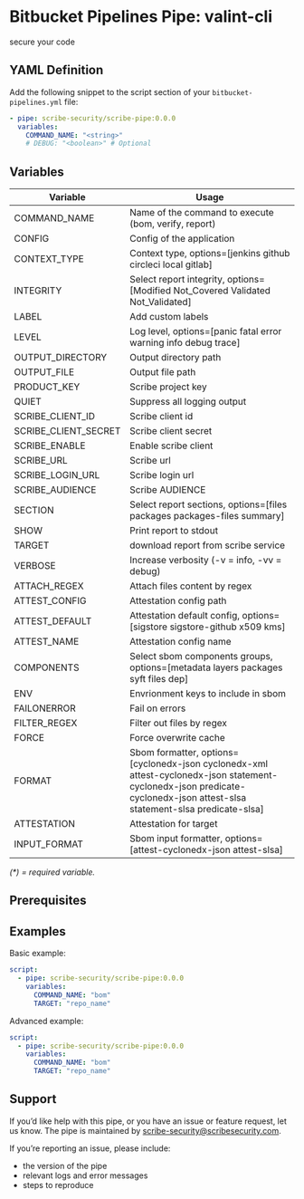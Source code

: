 # Bitbucket Pipelines Pipe: valint-cli

secure your code

## YAML Definition

Add the following snippet to the script section of your `bitbucket-pipelines.yml` file:

```yaml
- pipe: scribe-security/scribe-pipe:0.0.0
  variables:
    COMMAND_NAME: "<string>"
    # DEBUG: "<boolean>" # Optional
```
## Variables

| Variable              | Usage                                                       |
| --------------------- | ----------------------------------------------------------- |
| COMMAND_NAME | Name of the command to execute (bom, verify, report) |
| CONFIG | Config of the application |
| CONTEXT_TYPE | Context type, options=[jenkins github circleci local gitlab] |
| INTEGRITY | Select report integrity, options=[Modified Not_Covered Validated Not_Validated] |
| LABEL |  Add custom labels |
| LEVEL | Log level, options=[panic fatal error warning info debug trace] |
| OUTPUT_DIRECTORY | Output directory path |
| OUTPUT_FILE | Output file path |
| PRODUCT_KEY | Scribe project key |
| QUIET |  Suppress all logging output |
| SCRIBE_CLIENT_ID | Scribe client id |
| SCRIBE_CLIENT_SECRET |  Scribe client secret |
| SCRIBE_ENABLE |  Enable scribe client |
| SCRIBE_URL |  Scribe url |
| SCRIBE_LOGIN_URL |  Scribe login url |
| SCRIBE_AUDIENCE |  Scribe AUDIENCE |
| SECTION | Select report sections, options=[files packages packages-files summary] |
| SHOW | Print report to stdout |
| TARGET |  download report from scribe service |
| VERBOSE | Increase verbosity (-v = info, -vv = debug) |
| ATTACH_REGEX | Attach files content by regex |
| ATTEST_CONFIG | Attestation config path |
| ATTEST_DEFAULT | Attestation default config, options=[sigstore sigstore-github x509 kms] |
| ATTEST_NAME | Attestation config name |
| COMPONENTS | Select sbom components groups, options=[metadata layers packages syft files dep] |
| ENV | Envrionment keys to include in sbom |
| FAILONERROR | Fail on errors |
| FILTER_REGEX | Filter out files by regex |
| FORCE | Force overwrite cache |
| FORMAT | Sbom formatter, options=[cyclonedx-json cyclonedx-xml attest-cyclonedx-json statement-cyclonedx-json predicate-cyclonedx-json attest-slsa statement-slsa predicate-slsa] |
| ATTESTATION | Attestation for target |
| INPUT_FORMAT | Sbom input formatter, options=[attest-cyclonedx-json attest-slsa] |


_(*) = required variable._

## Prerequisites

## Examples

Basic example:

```yaml
script:
  - pipe: scribe-security/scribe-pipe:0.0.0
    variables:
      COMMAND_NAME: "bom"
      TARGET: "repo_name"
```

Advanced example:

```yaml
script:
  - pipe: scribe-security/scribe-pipe:0.0.0
    variables:
      COMMAND_NAME: "bom"
      TARGET: "repo_name"
```

## Support
If you’d like help with this pipe, or you have an issue or feature request, let us know.
The pipe is maintained by scribe-security@scribesecurity.com.

If you’re reporting an issue, please include:

- the version of the pipe
- relevant logs and error messages
- steps to reproduce
